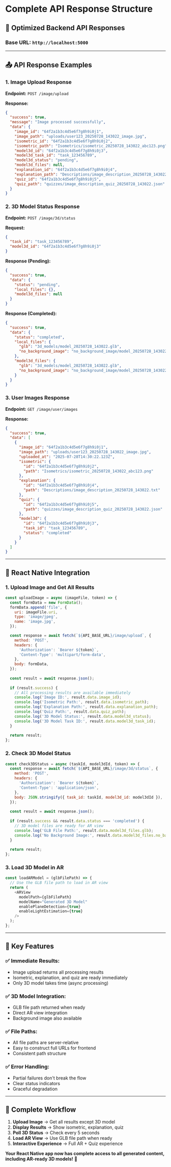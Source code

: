 # Complete API Response Structure

## 🚀 **Optimized Backend API Responses**

### **Base URL:** `http://localhost:5000`

---

## 📤 **API Response Examples**

### **1. Image Upload Response**

**Endpoint:** `POST /image/upload`

**Response:**
```json
{
  "success": true,
  "message": "Image processed successfully",
  "data": {
    "image_id": "64f2a1b3c4d5e6f7g8h9i0j1",
    "image_path": "uploads/user123_20250728_143022_image.jpg",
    "isometric_id": "64f2a1b3c4d5e6f7g8h9i0j2",
    "isometric_path": "Isometrics/isometric_20250728_143022_abc123.png",
    "model3d_id": "64f2a1b3c4d5e6f7g8h9i0j3",
    "model3d_task_id": "task_123456789",
    "model3d_status": "pending",
    "model3d_files": null,
    "explanation_id": "64f2a1b3c4d5e6f7g8h9i0j4",
    "explanation_path": "Descriptions/image_description_20250728_143022.txt",
    "quiz_id": "64f2a1b3c4d5e6f7g8h9i0j5",
    "quiz_path": "quizzes/image_description_quiz_20250728_143022.json"
  }
}
```

### **2. 3D Model Status Response**

**Endpoint:** `POST /image/3d/status`

**Request:**
```json
{
  "task_id": "task_123456789",
  "model3d_id": "64f2a1b3c4d5e6f7g8h9i0j3"
}
```

**Response (Pending):**
```json
{
  "success": true,
  "data": {
    "status": "pending",
    "local_files": {},
    "model3d_files": null
  }
}
```

**Response (Completed):**
```json
{
  "success": true,
  "data": {
    "status": "completed",
    "local_files": {
      "glb": "3d_models/model_20250728_143022.glb",
      "no_background_image": "no_background_image/model_20250728_143022.png"
    },
    "model3d_files": {
      "glb": "3d_models/model_20250728_143022.glb",
      "no_background_image": "no_background_image/model_20250728_143022.png"
    }
  }
}
```

### **3. User Images Response**

**Endpoint:** `GET /image/user/images`

**Response:**
```json
{
  "success": true,
  "data": [
    {
      "image_id": "64f2a1b3c4d5e6f7g8h9i0j1",
      "image_path": "uploads/user123_20250728_143022_image.jpg",
      "uploaded_at": "2025-07-28T14:30:22.123Z",
      "isometric": {
        "id": "64f2a1b3c4d5e6f7g8h9i0j2",
        "path": "Isometrics/isometric_20250728_143022_abc123.png"
      },
      "explanation": {
        "id": "64f2a1b3c4d5e6f7g8h9i0j4",
        "path": "Descriptions/image_description_20250728_143022.txt"
      },
      "quiz": {
        "id": "64f2a1b3c4d5e6f7g8h9i0j5",
        "path": "quizzes/image_description_quiz_20250728_143022.json"
      },
      "model3d": {
        "id": "64f2a1b3c4d5e6f7g8h9i0j3",
        "task_id": "task_123456789",
        "status": "completed"
      }
    }
  ]
}
```

---

## 📱 **React Native Integration**

### **1. Upload Image and Get All Results**

```javascript
const uploadImage = async (imageFile, token) => {
  const formData = new FormData();
  formData.append('file', {
    uri: imageFile.uri,
    type: 'image/jpeg',
    name: 'image.jpg',
  });

  const response = await fetch(`${API_BASE_URL}/image/upload`, {
    method: 'POST',
    headers: {
      'Authorization': `Bearer ${token}`,
      'Content-Type': 'multipart/form-data',
    },
    body: formData,
  });
  
  const result = await response.json();
  
  if (result.success) {
    // All processing results are available immediately
    console.log('Image ID:', result.data.image_id);
    console.log('Isometric Path:', result.data.isometric_path);
    console.log('Explanation Path:', result.data.explanation_path);
    console.log('Quiz Path:', result.data.quiz_path);
    console.log('3D Model Status:', result.data.model3d_status);
    console.log('3D Model Task ID:', result.data.model3d_task_id);
  }
  
  return result;
};
```

### **2. Check 3D Model Status**

```javascript
const check3DStatus = async (taskId, model3dId, token) => {
  const response = await fetch(`${API_BASE_URL}/image/3d/status`, {
    method: 'POST',
    headers: {
      'Authorization': `Bearer ${token}`,
      'Content-Type': 'application/json',
    },
    body: JSON.stringify({ task_id: taskId, model3d_id: model3dId }),
  });
  
  const result = await response.json();
  
  if (result.success && result.data.status === 'completed') {
    // 3D model files are ready for AR view
    console.log('GLB File Path:', result.data.model3d_files.glb);
    console.log('No Background Image:', result.data.model3d_files.no_background_image);
  }
  
  return result;
};
```

### **3. Load 3D Model in AR**

```javascript
const loadARModel = (glbFilePath) => {
  // Use the GLB file path to load in AR view
  return (
    <ARView
      modelPath={glbFilePath}
      modelName="Generated 3D Model"
      enablePlaneDetection={true}
      enableLightEstimation={true}
    />
  );
};
```

---

## 🎯 **Key Features**

### **✅ Immediate Results:**
- Image upload returns all processing results
- Isometric, explanation, and quiz are ready immediately
- Only 3D model takes time (async processing)

### **✅ 3D Model Integration:**
- GLB file path returned when ready
- Direct AR view integration
- Background image also available

### **✅ File Paths:**
- All file paths are server-relative
- Easy to construct full URLs for frontend
- Consistent path structure

### **✅ Error Handling:**
- Partial failures don't break the flow
- Clear status indicators
- Graceful degradation

---

## 🔄 **Complete Workflow**

1. **Upload Image** → Get all results except 3D model
2. **Display Results** → Show isometric, explanation, quiz
3. **Poll 3D Status** → Check every 5 seconds
4. **Load AR View** → Use GLB file path when ready
5. **Interactive Experience** → Full AR + Quiz experience

**Your React Native app now has complete access to all generated content, including AR-ready 3D models!** 🚀 
